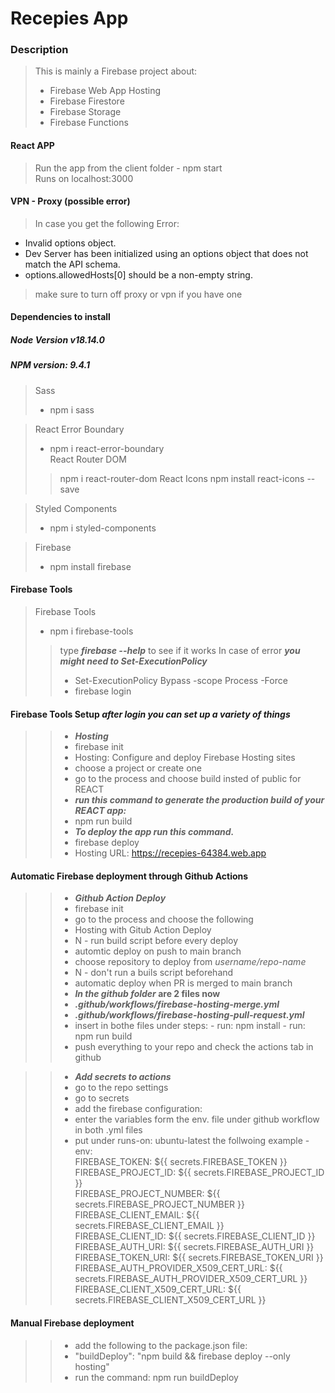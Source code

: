 # Recepies App

### Description
> This is mainly a Firebase project about:  
> - Firebase Web App Hosting  
> - Firebase Firestore  
> - Firebase Storage  
> - Firebase Functions  

#### React APP
> Run the app from the client folder - npm start  
> Runs on localhost:3000  

#### VPN - Proxy (possible error)
> In case you get the following Error:  
 - Invalid options object. 
 - Dev Server has been initialized using an options object that does not match the API schema.    
 - options.allowedHosts[0] should be a non-empty string.  
> make sure to turn off proxy or vpn if you have one


#### Dependencies to install
##### Node Version v18.14.0
##### NPM version: 9.4.1

> Sass  
> - npm i sass  

> React Error Boundary    
> - npm i react-error-boundary  
> React Router DOM 
>> npm i react-router-dom 
> React Icons
>> npm install react-icons --save

> Styled Components
> - npm i styled-components

> Firebase
> - npm install firebase  

#### Firebase Tools  
> Firebase Tools  
> - npm i firebase-tools 
>> type ***firebase --help*** to see if it works 
>> In case of error ***you might need to Set-ExecutionPolicy***  
>> - Set-ExecutionPolicy Bypass -scope Process -Force  
>> - firebase login  
#### Firebase Tools Setup ***after login you can set up a variety of things***     
>> - ***Hosting***     
>> - firebase init  
>> - Hosting: Configure and deploy Firebase Hosting sites 
>> - choose a project or create one 
>> - go to the process and choose build insted of public for REACT  
>> - ***run this command to generate the production build of your REACT app:***  
>> - npm run build  
>> - ***To deploy the app run this command.***  
>> - firebase deploy  
>> - Hosting URL: https://recepies-64384.web.app  
  
#### Automatic Firebase deployment through Github Actions   
>> - ***Github Action Deploy***     
>> - firebase init  
>> - go to the process and choose the following  
>> - Hosting with Gitub Action Deploy  
>> - N - run build script before every deploy
>> - automtic deploy on push to main branch  
>> - choose repository to deploy from *username/repo-name*  
>> - N - don't run a buils script beforehand  
>> - automatic deploy when PR is merged to main branch
>> - ***In the github folder* are 2 files now**  
>> - ***.github/workflows/firebase-hosting-merge.yml***
>> - ***.github/workflows/firebase-hosting-pull-request.yml***
>> - insert in bothe files under steps:
      - run: npm install
      - run: npm run build
>> - push everything to your repo and check the actions tab in github  
  
>> - ***Add secrets to actions***  
>> - go to the repo settings  
>> - go to secrets  
>> - add the firebase configuration:  
>> - enter the variables form the env. file under github workflow in both .yml files  
>> - put under runs-on: ubuntu-latest the follwoing example
      - env:  
            FIREBASE_TOKEN: ${{ secrets.FIREBASE_TOKEN }}  
            FIREBASE_PROJECT_ID: ${{ secrets.FIREBASE_PROJECT_ID }}  
            FIREBASE_PROJECT_NUMBER: ${{ secrets.FIREBASE_PROJECT_NUMBER }}  
            FIREBASE_CLIENT_EMAIL: ${{ secrets.FIREBASE_CLIENT_EMAIL }}  
            FIREBASE_CLIENT_ID: ${{ secrets.FIREBASE_CLIENT_ID }}  
            FIREBASE_AUTH_URI: ${{ secrets.FIREBASE_AUTH_URI }}  
            FIREBASE_TOKEN_URI: ${{ secrets.FIREBASE_TOKEN_URI }}  
            FIREBASE_AUTH_PROVIDER_X509_CERT_URL: ${{ secrets.FIREBASE_AUTH_PROVIDER_X509_CERT_URL }}  
            FIREBASE_CLIENT_X509_CERT_URL: ${{ secrets.FIREBASE_CLIENT_X509_CERT_URL }}  
  
#### Manual Firebase deployment  
>> - add the following to the package.json file:  
>> - "buildDeploy": "npm build && firebase deploy --only hosting"  
>> - run the command: npm run buildDeploy  
